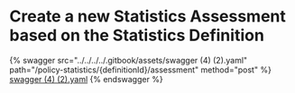 # Create a new Statistics Assessment based on the Statistics Definition

{% swagger src="../../../../.gitbook/assets/swagger (4) (2).yaml" path="/policy-statistics/{definitionId}/assessment" method="post" %}
[swagger (4) (2).yaml](<../../../../.gitbook/assets/swagger (4) (2).yaml>)
{% endswagger %}

